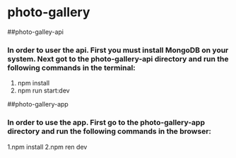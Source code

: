 # photo-gallery
##photo-galley-api
### In order to user the api. First you must install MongoDB on your system. Next got to the photo-gallery-api directory and run the following commands in the terminal:
  1. npm install
  2. npm run start:dev


##photo-gallery-app
### In order to use the app. First go to the photo-gallery-app directory and run the following commands in the browser:
  1.npm install
  2.npm ren dev
